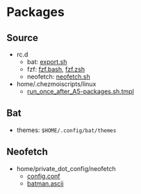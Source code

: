 # Packages

## Source

- rc.d
  - bat: [export.sh](../rc.d/export.sh)
  - fzf: [fzf.bash](../rc.d/fzf.bash), [fzf.zsh](../rc.d/fzf.zsh)
  - neofetch: [neofetch.sh](../rc.d/neofetch.sh)
- home/.chezmoiscripts/linux
  - [run_once_after_A5-packages.sh.tmpl](../home/.chezmoiscripts/linux/run_once_after_A5-packages.sh.tmpl)

## Bat

- themes: `$HOME/.config/bat/themes`

## Neofetch

- home/private_dot_config/neofetch
  - [config.conf](../home/private_dot_config/neofetch/config.conf)
  - [batman.ascii](../home/private_dot_config/neofetch/batman.ascii)

